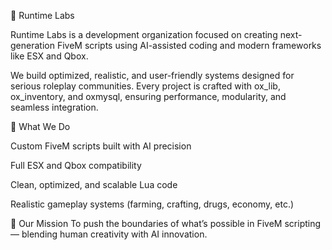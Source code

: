 🧪 Runtime Labs

Runtime Labs is a development organization focused on creating next-generation FiveM scripts using AI-assisted coding and modern frameworks like ESX and Qbox.

We build optimized, realistic, and user-friendly systems designed for serious roleplay communities. Every project is crafted with ox_lib, ox_inventory, and oxmysql, ensuring performance, modularity, and seamless integration.

🔹 What We Do

Custom FiveM scripts built with AI precision

Full ESX and Qbox compatibility

Clean, optimized, and scalable Lua code

Realistic gameplay systems (farming, crafting, drugs, economy, etc.)

🔹 Our Mission
To push the boundaries of what’s possible in FiveM scripting — blending human creativity with AI innovation.